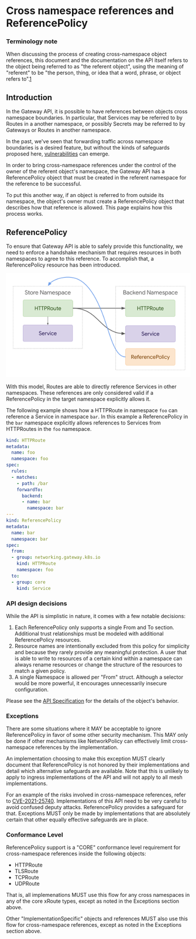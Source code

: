 # Cross namespace references and ReferencePolicy

### Terminology note
When discussing the process of creating cross-namespace object references, this
document and the documentation on the API itself refers to the object being
referred to as "the referent object", using the meaning of "referent" to be
"the person, thing, or idea that a word, phrase, or object refers to".[1](https://dictionary.cambridge.org/dictionary/english/referent)

## Introduction
In the Gateway API, it is possible to have references between objects cross
namespace boundaries. In particular, that Services may be referred to by Routes
in a another namespace, or possibly Secrets may be referred to by Gateways or
Routes in another namespace.

In the past, we've seen that forwarding traffic across namespace boundaries is a
desired feature, but without the kinds of safeguards proposed here,
[vulnerabilities](https://github.com/kubernetes/kubernetes/issues/103675) can emerge.

In order to bring cross-namespace references under the control
of the owner of the referent object's namespace, the Gateway API has a
ReferencePolicy object that must be created in the referent namespace for the
reference to be successful.

To put this another way, if an object is referred to from outside its namespace,
the object's owner must create a ReferencePolicy object that describes how that
reference is allowed. This page explains how this process works.



## ReferencePolicy

To ensure that Gateway API is able to safely provide this functionality,
we need to enforce a handshake mechanism that requires resources in both
namespaces to agree to this reference. To accomplish that, a ReferencePolicy
resource has been introduced.

![Reference Policy](images/referencepolicy.png)

With this model, Routes are able to directly reference Services in other namespaces.
These references are only considered valid if a ReferencePolicy in the target
namespace explicitly allows it.

The following example shows how a HTTPRoute in namespace `foo` can reference a
Service in namespace `bar`. In this example a ReferencePolicy in the `bar` namespace
explicitly allows references to Services from HTTPRoutes in the `foo` namespace.

```yaml
kind: HTTPRoute
metadata:
  name: foo
  namespace: foo
spec:
  rules:
  - matches:
    - path: /bar
    forwardTo:
      backend:
      - name: bar
        namespace: bar
---
kind: ReferencePolicy
metadata:
  name: bar
  namespace: bar
spec:
  from:
  - group: networking.gateway.k8s.io
    kind: HTTPRoute
    namespace: foo
  to:
  - group: core
    kind: Service
```

### API design decisions
While the API is simplistic in nature, it comes with a few notable decisions:

1. Each ReferencePolicy only supports a single From and To section.
   Additional trust relationships must be modeled with additional ReferencePolicy
   resources.
1. Resource names are intentionally excluded from this policy for simplicity
   and because they rarely provide any meaningful protection. A user that is
   able to write to resources of a certain kind within a namespace can always
   rename resources or change the structure of the resources to match a given
   policy.
1. A single Namespace is allowed per "From" struct.
   Although a selector would be more powerful, it encourages unnecessarily
   insecure configuration.

Please see the [API Specification](https://gateway-api.sigs.k8s.io/references/spec/)
for the details of the object's behavior.

### Exceptions
There are some situations where it MAY be acceptable to ignore ReferencePolicy
in favor of some other security mechanism. This MAY only be done if other
mechanisms like NetworkPolicy can effectively limit cross-namespace references
by the implementation.

An implementation choosing to make this exception MUST clearly document that
ReferencePolicy is not honored by their implementations and detail which
alternative safeguards are available. Note that this is unlikely to apply to
ingress implementations of the API and will not apply to all mesh
implementations.

For an example of the risks involved in cross-namespace references, refer to
[CVE-2021-25740](https://github.com/kubernetes/kubernetes/issues/103675).
Implementations of this API need to be very careful to avoid confused deputy
attacks. ReferencePolicy provides a safeguard for that. Exceptions MUST only
be made by implementations that are absolutely certain that other equally
effective safeguards are in place.

### Conformance Level

ReferencePolicy support is a "CORE" conformance level requirement for
cross-namespace references inside the following objects:
- HTTPRoute
- TLSRoute
- TCPRoute
- UDPRoute

That is, all implemenations MUST use this flow for any cross namespaces
in any of the core xRoute types, except as noted in the Exceptions section
above.

Other "ImplementationSpecific" objects and references MUST also use this flow
for cross-namespace references, except as noted in the Exceptions section
above.